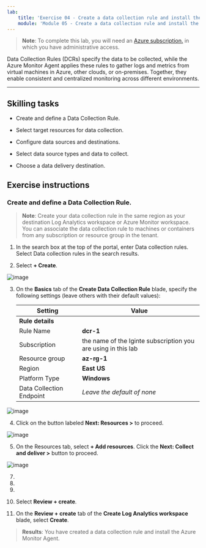 ```yaml
---
lab:
    title: 'Exercise 04 - Create a data collection rule and install the Azure Monitor Agent'    
    module: 'Module 05 - Create a data collection rule and install the Azure Monitor Agent'
---
```



>**Note**: To complete this lab, you will need an [Azure subscription.](https://azure.microsoft.com/en-us/free/?azure-portal=true) in which you have administrative access. 


Data Collection Rules (DCRs) specify the data to be collected, while the Azure Monitor Agent applies these rules to gather logs and metrics from virtual machines in Azure, other clouds, or on-premises. Together, they enable consistent and centralized monitoring across different environments.

---

## Skilling tasks

- Create and define a Data Collection Rule.

- Select target resources for data collection.
  
- Configure data sources and destinations.

- Select data source types and data to collect.

- Choose a data delivery destination.

## Exercise instructions 

### Create and define a Data Collection Rule.

>**Note**: Create your data collection rule in the same region as your destination Log Analytics workspace or Azure Monitor workspace. You can associate the data collection rule to machines or containers from any subscription or resource group in the tenant. 
   
1. In the search box at the top of the portal, enter Data collection rules. Select Data collection rules in the search results.

2. Select **+ Create**.

![image](https://github.com/user-attachments/assets/e428c441-9d8d-4460-acd9-a97e2aa2b5af)

3. On the **Basics** tab of the **Create Data Collection Rule** blade, specify the following settings (leave others with their default values):

    |Setting|Value|
    |---|---|
    |**Rule details**|
    |Rule Name|**dcr-1**|
    |Subscription|the name of the Iginte subscription you are using in this lab|
    |Resource group|**az-rg-1**|
    |Region|**East US**|
    |Platform Type|**Windows**|
    |Data Collection Endpoint|*Leave the default of none*|

![image](https://github.com/user-attachments/assets/eee884f6-b20f-4d51-9310-6e755746ed9a)   

4. Click on the button labeled **Next: Resources >** to proceed.

![image](https://github.com/user-attachments/assets/0b80b423-1d12-45b7-a1ec-181675712996)

5. On the Resources tab, select **+ Add resources**. Click the **Next: Collect and deliver >** button to proceed.

![image](https://github.com/user-attachments/assets/1b1a11e2-9b4a-4e4e-8260-ad62e53573c5)

7.
8.
9.
10. Select **Review + create**.

11. On the **Review + create** tab of the **Create Log Analytics workspace** blade, select **Create**.






> **Results**: You have created a data collection rule and install the Azure Monitor Agent.
